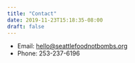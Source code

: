 ```yaml
---
title: "Contact"
date: 2019-11-23T15:18:35-08:00
draft: false
---
```


* Email: [hello@seattlefoodnotbombs.org](mailto:hello@seattlefoodnotbombs.org)
* Phone: 253-237-6196
